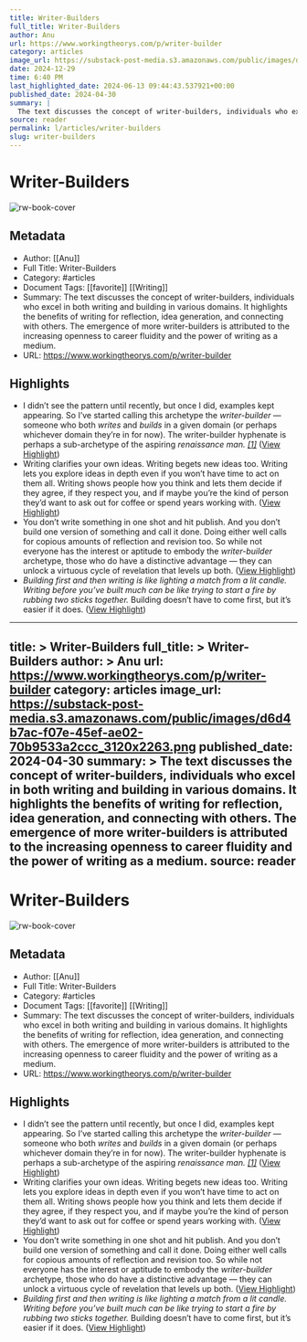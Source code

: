 ```yaml
---
title: Writer-Builders
full_title: Writer-Builders
author: Anu
url: https://www.workingtheorys.com/p/writer-builder
category: articles
image_url: https://substack-post-media.s3.amazonaws.com/public/images/d6d4b7ac-f07e-45ef-ae02-70b9533a2ccc_3120x2263.png
date: 2024-12-29
time: 6:40 PM
last_highlighted_date: 2024-06-13 09:44:43.537921+00:00
published_date: 2024-04-30
summary: |
  The text discusses the concept of writer-builders, individuals who excel in both writing and building in various domains. It highlights the benefits of writing for reflection, idea generation, and connecting with others. The emergence of more writer-builders is attributed to the increasing openness to career fluidity and the power of writing as a medium.
source: reader
permalink: l/articles/writer-builders
slug: writer-builders
---
```

# Writer-Builders

![rw-book-cover](https://substack-post-media.s3.amazonaws.com/public/images/d6d4b7ac-f07e-45ef-ae02-70b9533a2ccc_3120x2263.png)

## Metadata
- Author: [[Anu]]
- Full Title: Writer-Builders
- Category: #articles
- Document Tags: [[favorite]] [[Writing]] 
- Summary: The text discusses the concept of writer-builders, individuals who excel in both writing and building in various domains. It highlights the benefits of writing for reflection, idea generation, and connecting with others. The emergence of more writer-builders is attributed to the increasing openness to career fluidity and the power of writing as a medium.
- URL: https://www.workingtheorys.com/p/writer-builder

## Highlights
- I didn’t see the pattern until recently, but once I did, examples kept appearing. So I’ve started calling this archetype the *writer-builder* — someone who both *writes* and *builds* in a given domain (or perhaps whichever domain they’re in for now). The writer-builder hyphenate is perhaps a sub-archetype of the aspiring *renaissance man. [[1]](https://www.workingtheorys.com/p/writer-builder?utm_campaign=post&utm_medium=web#footnote-1-142209042)* ([View Highlight](https://read.readwise.io/read/01j08fkrb7zvvpf5h0y61dqeyh))
- Writing clarifies your own ideas. Writing begets new ideas too. Writing lets you explore ideas in depth even if you won’t have time to act on them all. Writing shows people how you think and lets them decide if they agree, if they respect you, and if maybe you’re the kind of person they’d want to ask out for coffee or spend years working with. ([View Highlight](https://read.readwise.io/read/01j08fm6s03qh8bfdr2v8m639t))
- You don’t write something in one shot and hit publish. And you don’t build one version of something and call it done. Doing either well calls for copious amounts of reflection and revision too. So while not everyone has the interest or aptitude to embody the *writer-builder* archetype, those who do have a distinctive advantage — they can unlock a virtuous cycle of revelation that levels up both. ([View Highlight](https://read.readwise.io/read/01j08fmnn4vszq3wrf8xwke3sp))
- *Building first and then writing is like lighting a match from a lit candle. Writing before you’ve built much can be like trying to start a fire by rubbing two sticks together.* Building doesn’t have to come first, but it’s easier if it does. ([View Highlight](https://read.readwise.io/read/01j08frdwayqkxm4p0d1jgs0d5))


---
title: >
  Writer-Builders
full_title: >
  Writer-Builders
author: >
  Anu
url: https://www.workingtheorys.com/p/writer-builder
category: articles
image_url: https://substack-post-media.s3.amazonaws.com/public/images/d6d4b7ac-f07e-45ef-ae02-70b9533a2ccc_3120x2263.png
published_date: 2024-04-30
summary: >
  The text discusses the concept of writer-builders, individuals who excel in both writing and building in various domains. It highlights the benefits of writing for reflection, idea generation, and connecting with others. The emergence of more writer-builders is attributed to the increasing openness to career fluidity and the power of writing as a medium.
source: reader
---
# Writer-Builders

![rw-book-cover](https://substack-post-media.s3.amazonaws.com/public/images/d6d4b7ac-f07e-45ef-ae02-70b9533a2ccc_3120x2263.png)

## Metadata
- Author: [[Anu]]
- Full Title: Writer-Builders
- Category: #articles
- Document Tags: [[favorite]] [[Writing]] 
- Summary: The text discusses the concept of writer-builders, individuals who excel in both writing and building in various domains. It highlights the benefits of writing for reflection, idea generation, and connecting with others. The emergence of more writer-builders is attributed to the increasing openness to career fluidity and the power of writing as a medium.
- URL: https://www.workingtheorys.com/p/writer-builder

## Highlights
- I didn’t see the pattern until recently, but once I did, examples kept appearing. So I’ve started calling this archetype the *writer-builder* — someone who both *writes* and *builds* in a given domain (or perhaps whichever domain they’re in for now). The writer-builder hyphenate is perhaps a sub-archetype of the aspiring *renaissance man. [[1]](https://www.workingtheorys.com/p/writer-builder?utm_campaign=post&utm_medium=web#footnote-1-142209042)* ([View Highlight](https://read.readwise.io/read/01j08fkrb7zvvpf5h0y61dqeyh))
- Writing clarifies your own ideas. Writing begets new ideas too. Writing lets you explore ideas in depth even if you won’t have time to act on them all. Writing shows people how you think and lets them decide if they agree, if they respect you, and if maybe you’re the kind of person they’d want to ask out for coffee or spend years working with. ([View Highlight](https://read.readwise.io/read/01j08fm6s03qh8bfdr2v8m639t))
- You don’t write something in one shot and hit publish. And you don’t build one version of something and call it done. Doing either well calls for copious amounts of reflection and revision too. So while not everyone has the interest or aptitude to embody the *writer-builder* archetype, those who do have a distinctive advantage — they can unlock a virtuous cycle of revelation that levels up both. ([View Highlight](https://read.readwise.io/read/01j08fmnn4vszq3wrf8xwke3sp))
- *Building first and then writing is like lighting a match from a lit candle. Writing before you’ve built much can be like trying to start a fire by rubbing two sticks together.* Building doesn’t have to come first, but it’s easier if it does. ([View Highlight](https://read.readwise.io/read/01j08frdwayqkxm4p0d1jgs0d5))


